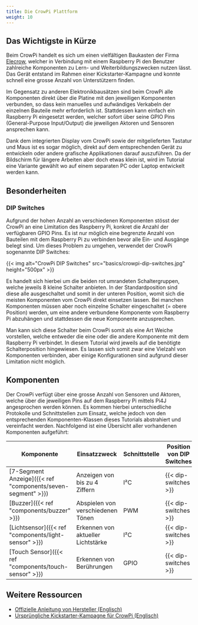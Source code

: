 ```yaml
---
title: Die CrowPi Plattform
weight: 10
---
```


## Das Wichtigste in Kürze

Beim CrowPi handelt es sich um einen vielfältigen Baukasten der Firma [Elecrow](https://www.elecrow.com/crowpi-compact-raspberry-pi-educational-kit.html), welcher in Verbindung mit einem Raspberry Pi den Benutzer
zahlreiche Komponenten zu Lern- und Weiterbildungszwecken nutzen lässt. Das Gerät entstand im Rahmen einer Kickstarter-Kampagne und konnte
schnell eine grosse Anzahl von Unterstützern finden.

Im Gegensatz zu anderen Elektronikbausätzen sind beim CrowPi alle Komponenten direkt über die Platine mit den jeweiligen Komponenten
verbunden, so dass kein manuelles und aufwändiges Verkabeln der einzelnen Bauteile mehr erforderlich ist. Stattdessen kann einfach ein
Raspberry Pi eingesetzt werden, welcher sofort über seine GPIO Pins (General-Purpose Input/Output) die jeweiligen Aktoren und Sensoren
ansprechen kann.

Dank dem integrierten Display vom CrowPi sowie der mitgelieferten Tastatur und Maus ist es sogar möglich, direkt auf dem entsprechenden
Gerät zu entwickeln oder andere grafische Applikationen darauf auszuführen. Da der Bildschirm für längere Arbeiten aber doch etwas klein
ist, wird im Tutorial eine Variante gewählt wo auf einem separaten PC oder Laptop entwickelt werden kann.

## Besonderheiten

### DIP Switches

Aufgrund der hohen Anzahl an verschiedenen Komponenten stösst der CrowPi an eine Limitation des Raspberry Pi, konkret die Anzahl der 
verfügbaren GPIO Pins. Es ist nur möglich eine begrenzte Anzahl von Bauteilen mit dem Raspberry Pi zu verbinden bevor alle Ein- und 
Ausgänge belegt sind. Um dieses Problem zu umgehen, verwendet der CrowPi sogenannte DIP Switches:

{{< img alt="CrowPi DIP Switches" src="basics/crowpi-dip-switches.jpg" height="500px" >}}

Es handelt sich hierbei um die beiden rot umrandeten Schaltergruppen, welche jeweils 8 kleine Schalter anbieten. In der Standardposition 
sind diese alle ausgeschaltet und somit in der unteren Position, womit sich die meisten Komponenten vom CrowPi direkt einsetzen lassen. 
Bei manchen Komponenten müssen aber noch einzelne Schalter eingeschaltet (= obere Position) werden, um eine andere verbundene Komponente 
vom Raspberry Pi abzuhängen und stattdessen die neue Komponente anzusprechen.

Man kann sich diese Schalter beim CrowPi somit als eine Art Weiche vorstellen, welche entweder die eine oder die andere Komponente mit 
dem Raspberry Pi verbindet. In diesem Tutorial wird jeweils auf die benötigte Schalterposition hingewiesen. Es lassen sich somit zwar 
eine Vielzahl von Komponenten verbinden, aber einige Konfigurationen sind aufgrund dieser Limitation nicht möglich.

## Komponenten

Der CrowPi verfügt über eine grosse Anzahl von Sensoren und Aktoren, welche über die jeweiligen Pins auf dem Raspberry Pi mittels Pi4J
angesprochen werden können. Es kommen hierbei unterschiedliche Protokolle und Schnittstellen zum Einsatz, welche jedoch von den
entsprechenden Komponenten-Klassen dieses Tutorials abstrahiert und vereinfacht werden. Nachfolgend ist eine Übersicht aller vorhandenen
Komponenten aufgeführt:

| Komponente | Einsatzzweck | Schnittstelle | Position von DIP Switches |
| --- | --- | --- | --- |
| [7-Segment Anzeige]({{< ref "components/seven-segment" >}}) | Anzeigen von bis zu 4 Ziffern | I²C | {{< dip-switches >}} |
| [Buzzer]({{< ref "components/buzzer" >}}) | Abspielen von verschiedenen Tönen | PWM | {{< dip-switches >}} |
| [Lichtsensor]({{< ref "components/light-sensor" >}}) | Erkennen von aktueller Lichtstärke | I²C | {{< dip-switches >}} |
| [Touch Sensor]({{< ref "components/touch-sensor" >}}) | Erkennen von Berührungen | GPIO | {{< dip-switches >}} |

## Weitere Ressourcen

- [Offizielle Anleitung von Hersteller (Englisch)](https://www.elecrow.com/download/product/SES14002K/CrowPi_User_Manual.pdf)
- [Ursprüngliche Kickstarter-Kampagne für CrowPi (Englisch)](https://www.kickstarter.com/projects/elecrow/crowpi-lead-you-go-from-zero-to-hero-with-raspberr)
